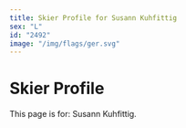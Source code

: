 ```yaml
---
title: Skier Profile for Susann Kuhfittig
sex: "L"
id: "2492"
image: "/img/flags/ger.svg" 
---
```


# Skier Profile

This page is for: Susann Kuhfittig.
    